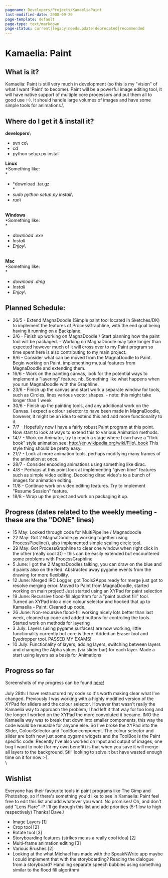 ```yaml
---
pagename: Developers/Projects/KamaeliaPaint
last-modified-date: 2008-09-20
page-template: default
page-type: text/markdown
page-status: current|legacy|needsupdate|deprecated|recommended
---
```

Kamaelia: Paint
===============

What is it?
-----------

Kamaelia: Paint is still very much in development (so this is my
\"vision\" of what I want \'Paint\' to become). Paint will be a powerful
image editing tool, it will have native support of multiple core
processors and put them all to good use :-). It should handle large
volumes of images and have some simple tools for animations.\

Where do I get it & install it?
-------------------------------

**developers**\

-   svn co\
-   cd
-   python setup.py install

**Linux**\
*Something like:\
*

-   *download .tar.gz\
    *
-   *sudo python setup.py install*\
-   *run*\

\
**Windows**\
*Something like:\
*

-   *download .exe*
-   *Install*
-   *Enjoy*\

\
**Mac**\
*Something like:\
*

-   *download .dmg*
-   *Install*
-   *Enjoy*\

Planned Schedule:
-----------------

-   26/5 - Extend MagnaDoodle (Simple paint tool located in Sketches/DK)
    to implement the features of ProcessGraphline, with the end goal
    being having it running on a Backplane.
-   2/6 - Finish up working on MagnaDoodle / Start planning how the
    paint tool will be packaged. - Working on MagnaDoodle may take
    longer than expected however much of it will cross over to my Paint
    program so time spent here is also contributing to my main project.
-   9/6 - Consider what can be moved from the MagnaDoodle to Paint.
    Begin working on Paint, implementing mutual features from
    MagnaDoodle and extending them.
-   16/6 - Work on the painting canvas, look for the potential ways to
    implement a \"layering\" feature. nb. Something like what happens
    when you run MagnaDoodle with the Graphline.
-   23/6 - Finish up the canvas and start work a separate window for
    tools, such as Circles, lines various vector shapes. - note: this
    might take longer than 1 week
-   30/6 - Finish up the painting tools, and any additional work on the
    Canvas. I expect a colour selector to have been made in MagnaDoodle,
    however, it might be an idea to extend this and add more
    functionality to it.
-   7/7 - Hopefully now I have a fairly robust Paint program at this
    point. Now start to look at ways to extend this to various Animation
    methods.
-   14/7 - Work on Animator, try to reach a stage where I can have a
    \"flick book\" style animation see:
    http://en.wikipedia.org/wiki/Flip\_book This style thing should be
    pretty easy.
-   21/7 - Look at more animation tools, perhaps modifying many frames
    of the animation at once.
-   28/7 - Consider encoding animations using something like dirac.
-   4/8 - Perhaps at this point look at implementing \"given time\"
    features such as simple video editing. Decoding dirac video\'s to a
    bunch of images for animation editing.
-   11/8 - Continue work on video editing features. Try to implement
    \"Resume Session\" feature.
-   18/8 - Wrap up the project and work on packaging it up.

Progress (dates related to the weekly meeting - these are the \"DONE\" lines)
-----------------------------------------------------------------------------

-   15 May: Looked through code for MultiPipeline / Magnadoodle
-   22 May: Got 2 MagnaDoodle.py working together using
    ProcessPipeline(), also implemented simple scaling circle tool.
-   29 May: Got ProcessGraphline to clear one window when right click in
    the other (really cool :D) - this can be easily extended but
    encountered some problems with ProcessGraphline
-   5 June: I got the 2 MagnaDoodles talking, you can draw on the blue
    and it paints also on the Red. Abstracted away pygame events from
    the drawing for more flexibility.
-   12 June: ﻿Merged IRC Logger, got Tools2Apps ready for merge just got
    to resolve merging error. Moved to Paint from MagnaDoodle, started
    working on main project! Just started using an XYPad for paint
    selection
-   19 June: ﻿Recursive flood-fill algorithm for a \"paint bucket fill\"
    tool. Turned an XYPad into a nice colour selector and hooked that up
    to Kamaelia - Paint. Cleaned up code.
-   26 June: Non-recursive flood-fill working nicely lots better than
    last week, cleaned up code and added buttons for controling the
    tools. Started work on methods for layering
-   3 July: Layers (using pygame surfaces) are now working, little
    functionality currently but core is there. Added an Eraser tool and
    Eyedropper tool. PASSED MY EXAMS!
-   10 July: Functionality of layers, adding layers, switching between
    layers and changing the Alpha values (via slider bar) for each
    layer. Made a start using layers as a basis for Animations

Progress so far 
---------------

Screenshots of my progress can be found
[here!](../../../Developers/Projects/KamaeliaPaint/ProgressScreens)\
\
July 28th: I have restructured my code so it\'s worth making clear what
I\'ve changed. Previously I was working with a highly modified version
of the XYPad for sliders and the colour selector. However that wasn\'t
really the Kamaelia way to approach the problem, I had left it that way
for too long and the longer I worked on the XYPad the more convoluted it
became. IMO the Kamaelia way was to break that down into smaller
components, this way the code would be reusable for anyone else. So
I\'ve broke the XYPad into the Slider, ColourSelector and ToolBox
component. The colour selector and slider are both now just some pygame
widgets and the ToolBox is the Paint specific code. Recently I\'ve also
worked on input and output of images, one bug I want to note (for my own
benefit) is that when you save it will merge all layers to the
background. Still looking to solve it but have wasted enough time on it
for now :-).\
\

Wishlist
--------

Everyone has their favourite tools in paint programs like The Gimp and
Photoshop, so if there\'s something you\'d like to see in Kamaelia:
Paint feel free to edit this list and add whatever you want. No
promises! Oh, and don\'t add \"Lens Flare\" :P I\'ll go through this
list and add priorities (5-1 low to high respectively) Thanks! Dave.\

-   Image Layers \[1\]
-   Crop tool \[2\]
-   Rotate tool \[3\]
-   Storyboarding features (strikes me as a really cool idea) \[2\]
-   Multi-frame animation editing \[3\]
-   Various Brushes \[2\]
-   Looking at the what Michael has made with the SpeakNWrite app maybe
    I could implement that with the storyboarding? Reading the dialogue
    from a storyboard? Handling separate speech bubbles using something
    similar to the flood fill algorithm\
